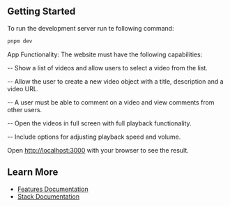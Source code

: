 ## Getting Started

To run the development server run te following command:

```bash
pnpm dev
```

App Functionality: The website must have the following capabilities:

-- Show a list of videos and allow users to select a video from the list.

-- Allow the user to create a new video object with a title, description and a video URL.

-- A user must be able to comment on a video and view comments from other users.

-- Open the videos in full screen with full playback functionality.

-- Include options for adjusting playback speed and volume.

Open [http://localhost:3000](http://localhost:3000) with your browser to see the result.

## Learn More

-   [Features Documentation](docs/FEATURES.md)
-   [Stack Documentation](docs/Stack.md)

